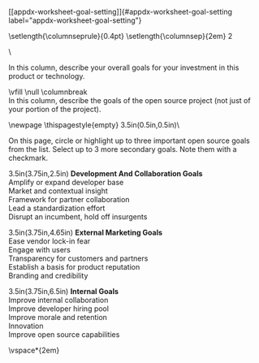 [\[appdx-worksheet-goal-setting\]]{#appdx-worksheet-goal-setting
label="appdx-worksheet-goal-setting"}

\setlength{\columnseprule}{0.4pt}
\setlength{\columnsep}{2em}
2

\

In this column, describe your overall goals for your investment in this
product or technology.

\vfill
\null
\columnbreak
\
In this column, describe the goals of the open source project (not just
of your portion of the project).

\newpage
\thispagestyle{empty}
3.5in(0.5in,0.5in)\

On this page, circle or highlight up to three important open source
goals from the list. Select up to 3 more secondary goals. Note them with
a checkmark.

3.5in(3.75in,2.5in) **Development And Collaboration Goals**\
Amplify or expand developer base\
Market and contextual insight\
Framework for partner collaboration\
Lead a standardization effort\
Disrupt an incumbent, hold off insurgents

3.5in(3.75in,4.65in) **External Marketing Goals**\
Ease vendor lock-in fear\
Engage with users\
Transparency for customers and partners\
Establish a basis for product reputation\
Branding and credibility

3.5in(3.75in,6.5in) **Internal Goals**\
Improve internal collaboration\
Improve developer hiring pool\
Improve morale and retention\
Innovation\
Improve open source capabilities

\vspace*{2em}

